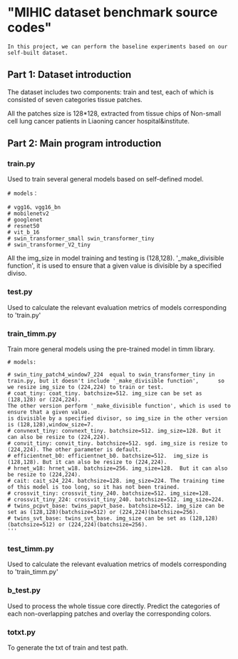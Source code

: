  # "MIHIC dataset benchmark source codes"
 
 `In this project, we can perform the baseline experiments based on our self-built dataset.`
 
 ## Part 1: Dataset introduction 
 
 The dataset includes two components: train and test, each of which is consisted of seven categories tissue patches.
 
 All the patches size is 128*128, extracted from tissue chips of Non-small cell lung cancer patients in Liaoning cancer hospital&institute.
 

## Part 2:  Main program introduction

### train.py

Used to train several general models based on self-defined model.

    # models：
    
    # vgg16、vgg16_bn
    # mobilenetv2
    # googlenet
    # resnet50
    # vit_b_16
    # swin_transformer_small swin_transformer_tiny
    # swin_transformer_V2_tiny
    
All the img_size in model training and testing is (128,128). '_make_divisible function', it is used to ensure that a given value is divisible by a specified diviso.

### test.py

Used to calculate the relevant evaluation metrics of models corresponding to 'train.py'


### train_timm.py

Train more general models using the pre-trained model in timm library.

    # models:
    
    # swin_tiny_patch4_window7_224  equal to swin_transformer_tiny in train.py, but it doesn't include '_make_divisible function', 	    so we resize img_size to (224,224) to train or test.
    # coat_tiny: coat_tiny. batchsize=512. img_size can be set as (128,128) or (224,224).
    The other version perform '_make_divisible function', which is used to ensure that a given value.
    is divisible by a specified divisor, so img_size in the other version is (128,128),window_size=7.
    # convnext_tiny: convnext_tiny. batchsize=512. img_size=128. But it can also be resize to (224,224).
    # convit_tiny: convit_tiny. batchsize=512. sgd. img_size is resize to (224,224). The other parameter is default.
    # efficientnet_b0: efficientnet_b0. batchsize=512.  img_size is (128,128). But it can also be resize to (224,224).
    # hrnet_w18: hrnet_w18. batchsize=256. img_size=128.  But it can also be resize to (224,224).
    # cait: cait_s24_224. batchsize=128. img_size=224. The training time of this model is too long, so it has not been trained.
    # crossvit_tiny: crossvit_tiny_240. batchsize=512. img_size=128. 
    # crossvit_tiny_224: crossvit_tiny_240. batchsize=512. img_size=224.
    # twins_pcpvt_base: twins_papvt_base. batchsize=512. img_size can be set as (128,128)(batchsize=512) or (224,224)(batchsize=256).
    # twins_svt_base: twins_svt_base. img_size can be set as (128,128)(batchsize=512) or (224,224)(batchsize=256).
    '''
    
### test_timm.py

Used to calculate the relevant evaluation metrics of models corresponding to 'train_timm.py'

### b_test.py

Used to process the whole tissue core directly. Predict the categories of each non-overlapping patches and overlay the corresponding colors. 
  
### totxt.py

To generate the txt of train and test path.
  
  
  
  
  

